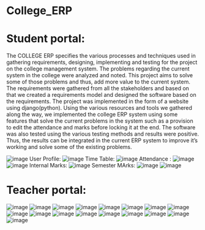 # College_ERP
# Student portal:
The COLLEGE ERP specifies the various processes and techniques used in gathering requirements, designing, implementing and testing for the project on the college management system. The problems regarding the current system in the college were analyzed and noted. This project aims to solve some of those problems and thus, add more value to the current system. The requirements were gathered from all the stakeholders and based on that we created a requirements model and designed the software based on the requirements. The project was implemented in the form of a website using django(python). Using the various resources and tools we gathered along the way, we implemented the college ERP system using some features that solve the current problems in the system such as a provision to edit the attendance and marks before locking it at the end. The software was also tested using the various testing methods and results were positive. Thus, the results can be integrated in the current ERP system to improve it’s working and solve some of the existing problems.

![image](https://user-images.githubusercontent.com/29587308/82284007-8f44c300-99b5-11ea-8751-f85d6fc70558.png)
User Profile:
![image](https://user-images.githubusercontent.com/29587308/82284082-c3b87f00-99b5-11ea-9239-6e41f1aafb9e.png)
Time Table:
![image](https://user-images.githubusercontent.com/29587308/82284118-e0ed4d80-99b5-11ea-9198-aabbc16cd78a.png)
Attendance :
![image](https://user-images.githubusercontent.com/29587308/82284188-0da16500-99b6-11ea-90aa-7c5efe0aa0fd.png)
![image](https://user-images.githubusercontent.com/29587308/82284194-12661900-99b6-11ea-9a54-1ec209ac461c.png)
Internal Marks:
![image](https://user-images.githubusercontent.com/29587308/82284203-15f9a000-99b6-11ea-8f55-b5fe269bb5b2.png)
Semester MArks:
![image](https://user-images.githubusercontent.com/29587308/82284225-1e51db00-99b6-11ea-89c2-7ed7baa3f972.png)
![image](https://user-images.githubusercontent.com/29587308/82284232-24e05280-99b6-11ea-8fe4-35fe22d95e64.png)

# Teacher portal:
![image](https://user-images.githubusercontent.com/29587308/82288125-6de8d480-99bf-11ea-9443-0dbdbea4e473.png)
![image](https://user-images.githubusercontent.com/29587308/82288132-74774c00-99bf-11ea-9bab-dd7c673d8863.png)
![image](https://user-images.githubusercontent.com/29587308/82288136-793c0000-99bf-11ea-88d1-5ad17d50aad2.png)
![image](https://user-images.githubusercontent.com/29587308/82288143-7c36f080-99bf-11ea-9cba-4b389e18c008.png)
![image](https://user-images.githubusercontent.com/29587308/82288152-80630e00-99bf-11ea-966c-c25d8381078e.png)
![image](https://user-images.githubusercontent.com/29587308/82288158-835dfe80-99bf-11ea-80d1-3683a81e78fb.png)
![image](https://user-images.githubusercontent.com/29587308/82288163-85c05880-99bf-11ea-98ee-914bba9977e1.png)
![image](https://user-images.githubusercontent.com/29587308/82288169-88bb4900-99bf-11ea-9cde-cdb673002701.png)
![image](https://user-images.githubusercontent.com/29587308/82288176-8b1da300-99bf-11ea-9094-bb45bccdb750.png)
![image](https://user-images.githubusercontent.com/29587308/82288184-8e189380-99bf-11ea-9082-48f1f2ee9255.png)
![image](https://user-images.githubusercontent.com/29587308/82288194-91138400-99bf-11ea-9f9e-566fedae73db.png)
![image](https://user-images.githubusercontent.com/29587308/82288199-9375de00-99bf-11ea-98f2-7423f22efb6f.png)
![image](https://user-images.githubusercontent.com/29587308/82288200-953fa180-99bf-11ea-98ec-bd085faacf99.png)
![image](https://user-images.githubusercontent.com/29587308/82288206-983a9200-99bf-11ea-8aff-70ea3a4c53fe.png)
![image](https://user-images.githubusercontent.com/29587308/82288209-9c66af80-99bf-11ea-80ea-0243e5d3ac23.png)
![image](https://user-images.githubusercontent.com/29587308/82288214-9ec90980-99bf-11ea-9a6b-2408f6e6aba5.png)
![image](https://user-images.githubusercontent.com/29587308/82288224-a25c9080-99bf-11ea-9bc5-379b6d28e3f4.png)
